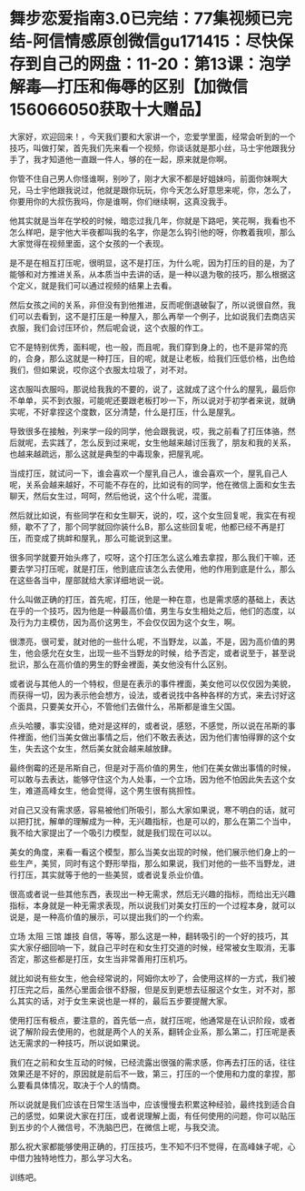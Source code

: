 # 舞步恋爱指南3.0已完结：77集视频已完结-阿信情感原创微信gu171415：尽快保存到自己的网盘：11-20：第13课：泡学解毒—打压和侮辱的区别【加微信156066050获取十大赠品】

大家好，欢迎回来！，今天我们要和大家讲一个，恋爱学里面，经常会听到的一个技巧，叫做打架，首先我们先来看一个视频，你谈话就是那小丝，马士宇他跟我分手了，我才知道他一直跟一件人，够的在一起，原来就是你啊。

你管不住自己男人你怪谁啊，别吵了，刚才大家不都是好姐妹吗，前面你妹啊大兄，马士宇他跟我说过，他就是跟你玩玩，你今天怎么好意思来呢，你，怎么了，你要用你的大叔伤我吗，你是谁啊，你们继续啊，这真没我手。

他其实就是当年在学校的时候，暗恋过我几年，你就是下路吧，笑花啊，我看也不怎么样吧，是宇他大半夜都叫我的名字，你是怎么钩引他的呀，你教着我呗，那么大家觉得在视频里面，这个女孩的一个表现。

是不是在相互打压呢，很明显，这不是打压，为什么呢，因为打压的目的是，为了能够和对方推进关系，从本质当中去讲的话，是一种以退为敬的技巧，那么根据这个定义，就是我们可以通过视频的结果上去看。

然后女孩之间的关系，非但没有到他推进，反而呢倒退破裂了，所以说很自然，我们可以去看到，这不是打压是一种屋入，那么再举一个例子，比如说我们去商店买衣服，我们会讨压环价，然后呢会说，这个衣服的作工。

它不是特别优秀，面料呢，也一般，而且呢，我们穿到身上的，也不是非常的亮的，合身，那么这就是一种打压，目的呢，就是让老板，给我们压低价格，出色给我们，但如果说，哎你这个衣服太垃圾了，对不对。

这衣服叫衣服吗，那说给我我的不要的，说了，这就成了这个什么的屋乳，最后你不单单，买不到衣服，可能呢还要跟老板打吵一下，所以说对于初学者来说，就确实呢，不好拿捏这个度数，区分清楚，什么是打压，什么是屋乳。

导致很多在接触，列来学一段的同学，他会跟我说，哎，我之前看了打压体骆，然后就呢，去实践了，怎么反到过来呢，女生他越来越讨压我了，朋友和我的关系，也越来越疏远，那么这就是典型的中毒现象，把屋乳呢。

当成打压，就试问一下，谁会喜欢一个屋乳自己人，谁会喜欢一个，屋乳自己人呢，关系会越来越好，不可能不存在的，比如说有的同学，他在微信上面和女生去聊天，然后女生过，呵呵，然后他说，这个什么呢，混蛋。

然后就比如说，有些同学在和女生聊天，说的，哎，这个女生回复呢，我实在有视频，歇不了了，那个同学就回你装什么B，那么这些回复呢，他都已经不再是打压，而变成了挑衅和屋乳，那么可能说到这里。

很多同学就要开始头疼了，哎呀，这个打压怎么这么难去拿捏，那么我们干嘛，还要去学习打压呢，就是打压，他到底应该怎么去使用，他的作用到底是什么，那么在这些各当中，屋部就给大家详细地说一说。

什么叫做正确的打压，首先呢，打压，他是一种在意，也是需求感的基础上，表达在乎的一个技巧，因为他是一种最高价值，男生与女生相处之后，他们的态度，以及行为力主模仿，因为高价这男生，不会仅仅因为这个女生，啊。

很漂亮，很可爱，就对他的一些什么呢，不当野龙，以盖，不是，因为高价值的男生，他会感允在女生，出现一些不当野龙的时候，给予否定，或者说至于，甚至说批识，那么在高价值的男生的野金裡面，美女他没有什么区别。

或者说与其他人的一个特权，但是在表示的事件裡面，美女他可以仅仅因为美貌，而获得一切，因为表示他会想方，设法，或者说找中各种各样的方式，来去讨好这个面具，只要美女开心，不管他们去做什么，吊斯都是谁生父国。

点头哈腰，事实没错，绝对是这样的，或者说，感怒，不感觉，所以说在吊斯的事件裡面，他们当美女做出事情之后，他们不敢去表达，因为他们害怕得罪的这个女生，失去这个女生，然后美女就会越来越放肆。

最终倒霉的还是吊斯自己，但是对于高价值的男生，他们在美女做出事情的时候，可以敢与去表达，能够守住这个为人处事，一个立场，因为他不怕因此失去这个女生，难道高峰女生，他会觉得，这个男生很有挑担性。

对自己又没有需求感，容易被他们所吸引，那么大家如果说，寒不明白的话，就可以把打扰，解单的理解成为一种，无兴趣指标，也是可以的，那么在第二个当中，我不给大家提出了一个吸引力模型，就是我们现在可以以。

美女的角度，来看一看这个模型，那么当美女出现的时候，他们展示他们身上的一些生产，美贸，同时有这个野形举指，那么如果说，我们对他的一些不当野龙，进行打压，其实就等于他的一些美贸，或者说复杀业价值。

很高或者说一些其他东西，表现出一种无需求，然后无兴趣的指标，而给出无兴趣指标，本身就是一种无需求表现，所以说我们对美女打压的一个过程本身，就可以说是，是一种高价值的展示，可以提出我们的一个约索。

立场 太阻 三馆 雄技 自信，等等，那么这是一种，翻转吸引的一个好的技巧，其实大家仔细回响一下，就自己平时在和女生打交道的时候，经常被女生取消，无事否定，那这些都是打压，女生当非常善用打压机巧。

就比如说有些女生，他会经常说的，阿姆你太吵了，会使用这样的一方式，我们被打压完之后，虽然心里面会很不舒服，但是反到更想去征服这个女生，对不对，那么其实的话，对于女生来说也是一样的，最后五步要提醒大家。

使用打压有极点，要注意的，首先低一点，就打压呢，他通常是在认识阶段，或者说了解阶段去使用的，也就是两个人的关系，翻转企业系，那么第二，打压呢是表达无需求的一种技巧，所以说如果说。

我们在之前和女生互动的时候，已经流露出很强的需求感，你再去打压的话，往往效果还是不好的，原因就是前后不一致，第三，打压的一个使用和力度的拿捏，那么要看具体情况，取决于个人的情商。

所以说就是我们应该在日常生活当中，应该慢慢去积累这种经验，最终找到适合自己的感觉，如果说大家在打压，或者说理解上面，有任何使用的问题，你可以贴压到五步的个人微信号，不洗脑巴巴，在微信上呢，与我交流。

那么祝大家都能够使用正确的，打压技巧，生不知不归不觉得，在高峰妹子呢，心中借力独特地性力，那么学习大名。

训练吧。